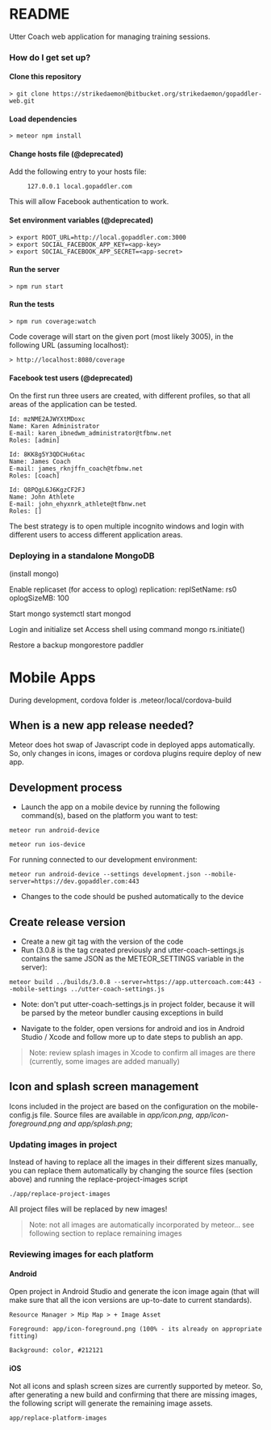 # README #

Utter Coach web application for managing training sessions.

### How do I get set up? ###

#### Clone this repository

    > git clone https://strikedaemon@bitbucket.org/strikedaemon/gopaddler-web.git

#### Load dependencies

    > meteor npm install

#### Change hosts file (@deprecated)

Add the following entry to your hosts file:

         127.0.0.1 local.gopaddler.com

This will allow Facebook authentication to work.

#### Set environment variables (@deprecated)

    > export ROOT_URL=http://local.gopaddler.com:3000
    > export SOCIAL_FACEBOOK_APP_KEY=<app-key>
    > export SOCIAL_FACEBOOK_APP_SECRET=<app-secret>

#### Run the server

    > npm run start

#### Run the tests

    > npm run coverage:watch 

Code coverage will start on the given port (most likely 3005), in the following URL (assuming localhost):

    > http://localhost:8080/coverage 


#### Facebook test users (@deprecated)

On the first run three users are created, with different profiles, so that all areas of the application can be tested.

```
Id: mzNME2AJWYXtMDoxc
Name: Karen Administrator
E-mail: karen_ibnedwm_administrator@tfbnw.net
Roles: [admin]
```
```
Id: 8KK8g5Y3QDCHu6tac
Name: James Coach
E-mail: james_rknjffn_coach@tfbnw.net
Roles: [coach]
```
```
Id: Q8PQgL6J6KgzCF2FJ
Name: John Athlete
E-mail: john_ehyxnrk_athlete@tfbnw.net
Roles: []
```

The best strategy is to open multiple incognito windows and login with different users to access different application areas.

### Deploying in a standalone MongoDB ###
(install mongo)

Enable replicaset (for access to oplog)
   replication:
      replSetName: rs0
      oplogSizeMB: 100

Start mongo
    systemctl start mongod

Login and initialize set
    Access shell using command mongo
    rs.initiate()

Restore a backup
    mongorestore paddler

# Mobile Apps #
During development, cordova folder is .meteor/local/cordova-build
 

## When is a new app release needed? ##
Meteor does hot swap of Javascript code in deployed apps automatically. So, only changes in icons, images or cordova 
plugins require deploy of new app.

## Development process ##
- Launch the app on a mobile device by running the following command(s), based on the platform you want to test:

`meteor run android-device`

`meteor run ios-device`

For running connected to our development environment:

`meteor run android-device --settings development.json --mobile-server=https://dev.gopaddler.com:443`

- Changes to the code should be pushed automatically to the device 

## Create release version ##
- Create a new git tag with the version of the code
- Run (3.0.8 is the tag created previously and utter-coach-settings.js contains the same JSON as the METEOR_SETTINGS variable in the server):

`meteor build ../builds/3.0.8 --server=https://app.uttercoach.com:443 --mobile-settings ../utter-coach-settings.js`

- Note: don't put utter-coach-settings.js in project folder, because it will be parsed by the meteor bundler causing exceptions in build

- Navigate to the folder, open versions for android and ios in Android Studio / Xcode and follow 
more up to date steps to publish an app.

> Note: review splash images in Xcode to confirm all images are there (currently, some images are added manually)

## Icon and splash screen management ##
Icons included in the project are based on the configuration on the mobile-config.js file. 
Source files are available in *app/icon.png, app/icon-foreground.png and app/splash.png*;

### Updating images in project ###
Instead of having to replace all the images in their different sizes manually, you can replace them automatically by 
changing the source files (section above) and running the replace-project-images script

`./app/replace-project-images`

All project files will be replaced by new images!

> Note: not all images are automatically incorporated by meteor... see following section to replace remaining images

### Reviewing images for each platform ###
#### Android ### 
Open project in Android Studio and generate the icon image again (that will make sure that all the icon versions are up-to-date to current standards).

`Resource Manager > Mip Map > + Image Asset `

`Foreground: app/icon-foreground.png (100% - its already on appropriate fitting)`

`Background: color, #212121`

#### iOS ###
Not all icons and splash screen sizes are currently supported by meteor. So, after generating a new build 
and confirming that there are missing images, the following script will generate the remaining image assets.

`app/replace-platform-images`